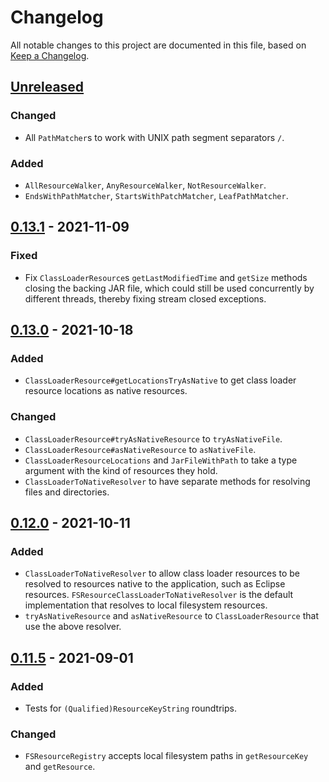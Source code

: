 # Changelog
All notable changes to this project are documented in this file, based on [Keep a Changelog](https://keepachangelog.com/en/1.0.0/).


## [Unreleased]
### Changed
- All `PathMatcher`s to work with UNIX path segment separators `/`.

### Added
- `AllResourceWalker`, `AnyResourceWalker`, `NotResourceWalker`.
- `EndsWithPathMatcher`, `StartsWithPatchMatcher`, `LeafPathMatcher`.


## [0.13.1] - 2021-11-09
### Fixed
- Fix `ClassLoaderResource`s `getLastModifiedTime` and `getSize` methods closing the backing JAR file, which could still be used concurrently by different threads, thereby fixing stream closed exceptions.


## [0.13.0] - 2021-10-18
### Added
- `ClassLoaderResource#getLocationsTryAsNative` to get class loader resource locations as native resources.

### Changed
- `ClassLoaderResource#tryAsNativeResource` to `tryAsNativeFile`.
- `ClassLoaderResource#asNativeResource` to `asNativeFile`.
- `ClassLoaderResourceLocations` and `JarFileWithPath` to take a type argument with the kind of resources they hold.
- `ClassLoaderToNativeResolver` to have separate methods for resolving files and directories.


## [0.12.0] - 2021-10-11
### Added
- `ClassLoaderToNativeResolver` to allow class loader resources to be resolved to resources native to the application, such as Eclipse resources. `FSResourceClassLoaderToNativeResolver` is the default implementation that resolves to local filesystem resources.
- `tryAsNativeResource` and `asNativeResource` to `ClassLoaderResource` that use the above resolver.


## [0.11.5] - 2021-09-01
### Added
- Tests for `(Qualified)ResourceKeyString` roundtrips.

### Changed
- `FSResourceRegistry` accepts local filesystem paths in `getResourceKey` and `getResource`.


[Unreleased]: https://github.com/metaborg/resource/compare/release-0.13.1...HEAD
[0.13.1]: https://github.com/metaborg/resource/compare/release-0.13.0...release-0.13.1
[0.13.0]: https://github.com/metaborg/resource/compare/release-0.12.0...release-0.13.0
[0.12.0]: https://github.com/metaborg/resource/compare/release-0.11.5...release-0.12.0
[0.11.5]: https://github.com/metaborg/resource/compare/release-0.11.4...release-0.11.5
